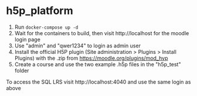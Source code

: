 # h5p_platform

1. Run <code>docker-compose up -d</code>
2. Wait for the containers to build, then visit http://localhost for the moodle login page
3. Use "admin" and "qwer1234" to login as admin user
5. Install the official H5P plugin (Site administration > Plugins > Install Plugins) with the .zip from https://moodle.org/plugins/mod_hvp
6. Create a course and use the two example .h5p files in the "h5p_test" folder

To access the SQL LRS visit http://localhost:4040 and use the same login as above
